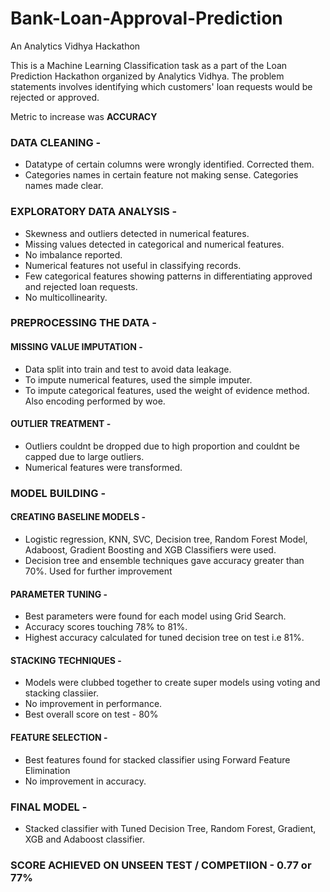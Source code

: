 # Bank-Loan-Approval-Prediction
An Analytics Vidhya Hackathon

This is a Machine Learning Classification task as a part of the Loan Prediction Hackathon organized by Analytics Vidhya. The problem statements involves identifying which customers' loan requests would be rejected or approved.

Metric to increase was **ACCURACY**

### DATA CLEANING - 
- Datatype of certain columns were wrongly identified. Corrected them. 
- Categories names in certain feature not making sense. Categories names made clear. 

### EXPLORATORY DATA ANALYSIS - 
- Skewness and outliers detected in numerical features.
- Missing values detected in categorical and numerical features.
- No imbalance reported.
- Numerical features not useful in classifying records.
- Few categorical features showing patterns in differentiating approved and rejected loan requests.
- No multicollinearity.

### PREPROCESSING THE DATA - 
#### MISSING VALUE IMPUTATION - 
- Data split into train and test to avoid data leakage.
- To impute numerical features, used the simple imputer.
- To impute categorical features, used the weight of evidence method. Also encoding performed by woe.

#### OUTLIER TREATMENT - 
- Outliers couldnt be dropped due to high proportion and couldnt be capped due to large outliers.
- Numerical features were transformed.

### MODEL BUILDING - 
#### CREATING BASELINE MODELS -
- Logistic regression, KNN, SVC, Decision tree, Random Forest Model, Adaboost, Gradient Boosting and XGB Classifiers were used.
- Decision tree and ensemble techniques gave accuracy greater than 70%. Used for further improvement

#### PARAMETER TUNING - 
- Best parameters were found for each model using Grid Search.
- Accuracy scores touching 78% to 81%.
- Highest accuracy calculated for tuned decision tree on test i.e 81%.

#### STACKING TECHNIQUES - 
- Models were clubbed together to create super models using voting and stacking classiier.
- No improvement in performance.
- Best overall score on test - 80%

#### FEATURE SELECTION - 
- Best features found for stacked classifier using Forward Feature Elimination
- No improvement in accuracy.

### FINAL MODEL - 
- Stacked classifier with Tuned Decision Tree, Random Forest, Gradient, XGB and Adaboost classifier.

### SCORE ACHIEVED ON UNSEEN TEST / COMPETIION - 0.77 or 77% 
